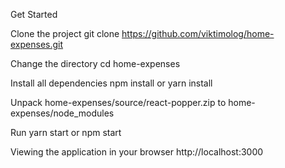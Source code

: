 Get Started

Clone the project git clone https://github.com/viktimolog/home-expenses.git

Change the directory cd home-expenses

Install all dependencies npm install or yarn install

Unpack home-expenses/source/react-popper.zip to home-expenses/node_modules

Run yarn start or npm start

Viewing the application in your browser http://localhost:3000
